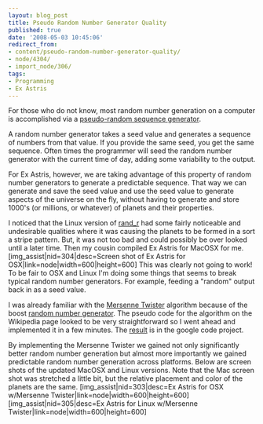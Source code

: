 ```yaml
---
layout: blog_post
title: Pseudo Random Number Generator Quality
published: true
date: '2008-05-03 10:45:06'
redirect_from:
- content/pseudo-random-number-generator-quality/
- node/4304/
- import_node/306/
tags:
- Programming
- Ex Astris
---
```


For those who do not know, most random number generation on a computer is accomplished via a [pseudo-random sequence generator](http://en.wikipedia.org/wiki/Pseudorandom_number_generator). 

A random number generator takes a seed value and generates a sequence of numbers from that value. If you provide the same seed, you get the same sequence. Often times the programmer will seed the random number generator with the current time of day, adding some variability to the output. 

For Ex Astris, however, we are taking advantage of this property of random number generators to generate a predictable sequence. That way we can generate and save the seed value and use the seed value to generate aspects of the universe on the fly, without having to generate and store 1000's (or millions, or whatever) of planets and their properties. 

I noticed that the Linux version of [rand_r](http://linux.die.net/man/3/rand_r) had some fairly noticeable and undesirable qualities where it was causing the planets to be formed in a sort a stripe pattern. But, it was not too bad and could possibly be over looked until a later time. Then my cousin compiled Ex Astris for MacOSX for me. [img_assist|nid=304|desc=Screen shot of Ex Astris for OSX|link=node|width=600|height=600] This was clearly not going to work! To be fair to OSX and Linux I'm doing some things that seems to break typical random number generators. For example, feeding a "random" output back in as a seed value. 

I was already familiar with the [Mersenne Twister](http://en.wikipedia.org/wiki/Mersenne_twister) algorithm because of the boost [random number generator](). The pseudo code for the algorithm on the Wikipedia page looked to be very straightforward so I went ahead and implemented it in a few minutes. The [result](http://code.google.com/p/exastris/source/browse/tags/snapshot-20080429/random_generator.hpp) is in the google code project. 

By implementing the Mersenne Twister we gained not only significantly better random number generation but almost more importantly we gained predictable random number generation across platforms. Below are screen shots of the updated MacOSX and Linux versions. Note that the Mac screen shot was stretched a little bit, but the relative placement and color of the planets are the same. [img_assist|nid=303|desc=Ex Astris for OSX w/Mersenne Twister|link=node|width=600|height=600] [img_assist|nid=305|desc=Ex Astris for Linux w/Mersenne Twister|link=node|width=600|height=600]
